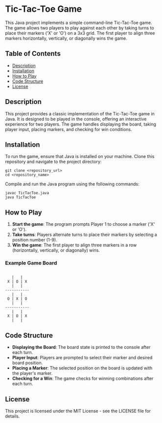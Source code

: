 <h1>Tic-Tac-Toe Game</h1>

<p>This Java project implements a simple command-line Tic-Tac-Toe game. The game allows two players to play against each other by taking turns to place their markers ('X' or 'O') on a 3x3 grid. The first player to align three markers horizontally, vertically, or diagonally wins the game.</p>

<h2>Table of Contents</h2>
<ul>
  <li><a href="#description">Description</a></li>
  <li><a href="#installation">Installation</a></li>
  <li><a href="#how-to-play">How to Play</a></li>
  <li><a href="#code-structure">Code Structure</a></li>
  <li><a href="#license">License</a></li>
</ul>

<h2 id="description">Description</h2>
<p>This project provides a classic implementation of the Tic-Tac-Toe game in Java. It is designed to be played in the console, offering an interactive experience for two players. The game handles displaying the board, taking player input, placing markers, and checking for win conditions.</p>

<h2 id="installation">Installation</h2>
<p>To run the game, ensure that Java is installed on your machine. Clone this repository and navigate to the project directory:</p>
<pre><code>git clone &lt;repository_url&gt;
cd &lt;repository_name&gt;
</code></pre>
<p>Compile and run the Java program using the following commands:</p>
<pre><code>javac TicTacToe.java
java TicTacToe
</code></pre>

<h2 id="how-to-play">How to Play</h2>
<ol>
  <li><strong>Start the game</strong>: The program prompts Player 1 to choose a marker ('X' or 'O').</li>
  <li><strong>Take turns</strong>: Players alternate turns to place their markers by selecting a position number (1-9).</li>
  <li><strong>Win the game</strong>: The first player to align three markers in a row (horizontally, vertically, or diagonally) wins.</li>
</ol>

<h3>Example Game Board</h3>
<pre><code>
   |   |
 X | O | X
   |   |
-----------
   |   |
 O | X | O
   |   |
-----------
   |   |
 X | O | X
   |   |
</code></pre>

<h2 id="code-structure">Code Structure</h2>
<ul>
  <li><strong>Displaying the Board</strong>: The board state is printed to the console after each turn.</li>
  <li><strong>Player Input</strong>: Players are prompted to select their marker and desired board position.</li>
  <li><strong>Placing a Marker</strong>: The selected position on the board is updated with the player's marker.</li>
  <li><strong>Checking for a Win</strong>: The game checks for winning combinations after each turn.</li>
</ul>

<h2 id="license">License</h2>
<p>This project is licensed under the MIT License - see the LICENSE file for details.</p>
